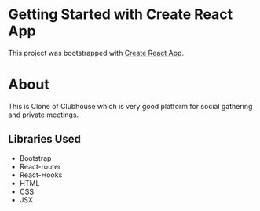 # Getting Started with Create React App

This project was bootstrapped with [Create React App](https://github.com/facebook/create-react-app).

# About 

This is Clone of Clubhouse which is very good platform for social gathering and private meetings. 

## Libraries Used
- Bootstrap
- React-router
- React-Hooks
- HTML
- CSS
- JSX


